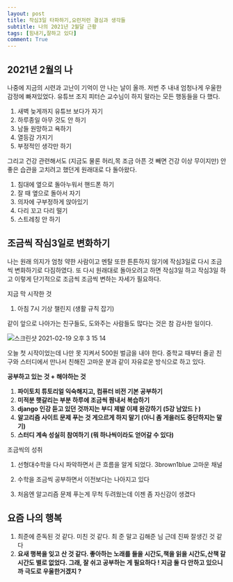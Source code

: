 ```yaml
---
layout: post
title: 작심3일 타파하기,요런저런 결심과 생각들
subtitle: 나의 2021년 2월달 근황
tags: [힘내기,잘하고 있다]
comment: True
---
```


## 2021년 2월의 나 

나중에 지금의 시련과 고난이 기억이 안 나는 날이 올까. 저번 주 내내 엄청나게 우울한 감정에 빠져있었다. 유튜브 조지 피터슨 교수님이 하지 말라는 모든 행동들을 다 했다.

1. 새벽 늦게까지 유튜브 보다가 자기
2. 하루종일 아무 것도 안 하기
3. 남들 원망하고 욕하기 
4. 열등감 가지기
5. 부정적인 생각만 하기 

그리고 건강 관련해서도 (지금도 물론 허리,목 조금 아픈 것 빼면 건강 이상 무이지만) 안 좋은 습관을 고치려고 했던게 원래대로 다 돌아왔다.

1. 침대에 옆으로 돌아누워서 핸드폰 하기
2. 잘 때 옆으로 돌아서 자기
3. 의자에 구부정하게 앉아있기
4. 다리 꼬고 다리 떨기 
5. 스트레칭 안 하기 

## 조금씩 작심3일로 변화하기

나는 원래 의지가 엄청 약한 사람이고 멘탈 또한 튼튼하지 않기에 작심3일로 다시 조금씩 변화하기로 다짐하였다. 또 다시 원래대로 돌아오려고 하면 작심3일 하고 작심3일 하고 이렇게 단기적으로 조금씩 조금씩 변하는 자세가 필요하다. 

지금 막 시작한 것

1. 아침 7시 기상 챌린지 (생활 규칙 잡기)

같이 앞으로 나아가는 친구들도, 도와주는 사람들도 많다는 것은 참 감사한 일이다. 

![스크린샷 2021-02-19 오후 3 15 14](https://user-images.githubusercontent.com/67775336/108465466-68f5e000-72c5-11eb-8599-148e14322446.png)

오늘 첫 시작이었는데 나만 못 지켜서 500원 벌금을 내야 한다. 중학교 때부터 줄곧 친구와 스터디에서 만나서 친해진 고마운 분과 같이 자유로운 방식으로 하고 있다. 

**공부하고 있는 것 + 해야하는 것**

1. **파이토치 튜토리얼 익숙해지고, 컴퓨터 비전 기본 공부하기**
2. **미적분 햇갈리는 부분 하루에 조금씩 짬내서 복습하기**
3. **django 인강 듣고 있던 것까지는 부디 제발 이제 완강하기 (5강 남았드ㅏ)**
4. **알고리즘 사이트 문제 푸는 것 게으르게 하지 말기 (아니 좀 게을러도 중단하지는 말기)**
5. **스터디 계속 성실히 참여하기 (뭐 하나씩이라도 얻어갈 수 있다)**

조금씩의 성취

1. 선형대수학을 다시 파악하면서 큰 흐름을 알게 되었다. 3brown1blue 고마운 채널

2. 수학을 조금씩 공부하면서 이전보다는 나아지고 있다

3. 처음엔 알고리즘 문제 푸는게 무척 두려웠는데 이젠 좀 자신감이 생겼다

   

## 요즘 나의 행복

1. 최준에 준독된 것 같다. 미친 것 같다. 최 준 말고 김해준 님 근데 진짜 잘생긴 것 같다 
2. **요새 행복을 잊고 산 것 같다. 좋아하는 노래를 들을 시간도,책을 읽을 시간도,산책 갈 시간도 별로 없었다. 그래, 잘 쉬고 공부하는 게 필요하다 ! 지금 둘 다 안하고 있으니까 극도로 우울한거겠지 ?** 
